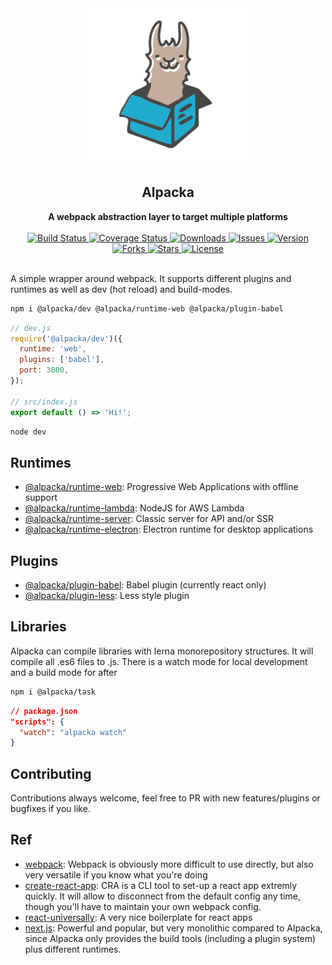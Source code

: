 <div align="center">
  <a href="https://github.com/bkniffler/alpacka">
    <img alt="alpacka" src="https://raw.githubusercontent.com/bkniffler/alpacka/master/assets/logo.png" height="250px" />
  </a>
</div>

<div align="center">
  <h2>Alpacka</h2>
  <strong>A webpack abstraction layer to target multiple platforms</strong>
  <br />
  <br />
  <a href="https://travis-ci.org/bkniffler/alpacka">
    <img src="https://img.shields.io/travis/bkniffler/alpacka.svg?style=flat-square" alt="Build Status">
  </a>
  <a href="https://codecov.io/github/bkniffler/alpacka">
    <img src="https://img.shields.io/codecov/c/github/bkniffler/alpacka.svg?style=flat-square" alt="Coverage Status">
  </a>
  <a href="https://www.npmjs.com/package/@alpacka/core">
    <img src="https://img.shields.io/npm/dm/@alpacka/core.svg?style=flat-square" alt="Downloads">
  </a>
  <a href="https://github.com/bkniffler/alpacka">
    <img src="https://img.shields.io/github/issues/bkniffler/alpacka.svg?style=flat-square" alt="Issues">
  </a>
  <a href="https://github.com/bkniffler/alpacka">
    <img src="https://img.shields.io/github/package-json/v/bkniffler/alpacka.svg?style=flat-square" alt="Version">
  </a>
  <a href="https://github.com/bkniffler/alpacka">
    <img src="https://img.shields.io/github/forks/bkniffler/alpacka.svg?style=flat-square" alt="Forks">
  </a>
  <a href="https://github.com/bkniffler/alpacka">
    <img src="https://img.shields.io/github/stars/bkniffler/alpacka.svg?style=flat-square" alt="Stars">
  </a>
  <a href="https://github.com/bkniffler/alpacka/master/LICENSE">
    <img src="https://img.shields.io/github/license/bkniffler/alpacka.svg?style=flat-square" alt="License">
  </a>
  <br />
  <br />
</div>

A simple wrapper around webpack. It supports different plugins and runtimes as well as dev (hot reload) and build-modes.

```bash
npm i @alpacka/dev @alpacka/runtime-web @alpacka/plugin-babel
```

```jsx
// dev.js
require('@alpacka/dev')({
  runtime: 'web',
  plugins: ['babel'],
  port: 3000,
});

// src/index.js
export default () => 'Hi!';
```

```bash
node dev
```

## Runtimes

* [@alpacka/runtime-web](https://github.com/bkniffler/alpacka/tree/master/packages/runtime-web): Progressive Web Applications with offline support
* [@alpacka/runtime-lambda](https://github.com/bkniffler/alpacka/tree/master/packages/runtime-lambda): NodeJS for AWS Lambda
* [@alpacka/runtime-server](https://github.com/bkniffler/alpacka/tree/master/packages/runtime-server): Classic server for API and/or SSR
* [@alpacka/runtime-electron](https://github.com/bkniffler/alpacka/tree/master/packages/runtime-electron): Electron runtime for desktop applications

## Plugins

* [@alpacka/plugin-babel](https://github.com/bkniffler/alpacka/tree/master/packages/plugin-babel): Babel plugin (currently react only)
* [@alpacka/plugin-less](https://github.com/bkniffler/alpacka/tree/master/packages/plugin-less): Less style plugin

## Libraries

Alpacka can compile libraries with lerna monorepository structures. It will compile all .es6 files to .js. There is a watch mode for local development and a build mode for after

```bash
npm i @alpacka/task
```

```json
// package.json
"scripts": {
  "watch": "alpacka watch"
}
```

## Contributing
Contributions always welcome, feel free to PR with new features/plugins or bugfixes if you like.

## Ref
* [webpack](https://github.com/webpack/webpack): Webpack is obviously more difficult to use directly, but also very versatile if you know what you're doing
* [create-react-app](https://github.com/facebook/create-react-app): CRA is a CLI tool to set-up a react app extremly quickly. It will allow to disconnect from the default config any time, though you'll have to maintain your own webpack config.
* [react-universally](https://github.com/ctrlplusb/react-universally): A very nice boilerplate for react apps
* [next.js](https://github.com/zeit/next.js/): Powerful and popular, but very monolithic compared to Alpacka, since Alpacka only provides the build tools (including a plugin system) plus different runtimes.

